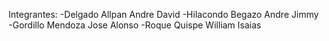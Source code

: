 Integrantes:
-Delgado Allpan Andre David
-Hilacondo Begazo Andre Jimmy
-Gordillo Mendoza Jose Alonso
-Roque Quispe William Isaias

